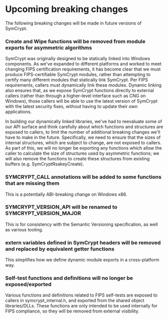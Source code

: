 # Upcoming breaking changes

The following breaking changes will be made in future versions of SymCrypt.

### Create and Wipe functions will be removed from module exports for asymmetric algorithms
SymCrypt was originally designed to be statically linked into Windows components. As we've expanded
to different platforms and worked to meet changing FIPS certification requirements, it has become clear
that we must produce FIPS-certifiable SymCrypt modules, rather than attempting to certify many different
modules that statically link SymCrypt. Per FIPS requirements, callers must dynamically link these
modules. Dynamic linking also ensures that, as we expose SymCrypt functions directly to external callers
(rather than through a higher-level interface such as CNG on Windows), those callers will be able
to use the latest version of SymCrypt with the latest security fixes, without having to update their
own applications.

In building our dynamically linked libraries, we've had to reevaluate some of our API surface and think
carefully about which functions and structures are exposed to callers, to limit the number of additional
breaking changes we'll have to make in the future. Specifically, we need to ensure that the sizes of
internal structures, which are subject to change, are not exposed to callers. As part of this, we will
no longer be exporting any functions which allow the caller to calculate the size of structures used
by asymmetric functions; we will also remove the functions to create these structures from existing
buffers (e.g. SymCryptRsakeyCreate).

### SYMCRYPT_CALL annotations will be added to some functions that are missing them
This is a potentially ABI-breaking change on Windows x86.

### SYMCRYPT_VERSION_API will be renamed to SYMCRYPT_VERSION_MAJOR
This is for consistency with the Semantic Versioning specification, as well as various tooling.

### extern variables defined in SymCrypt headers will be removed and replaced by equivalent getter functions
This simplifies how we define dynamic module exports in a cross-platform way.

### Self-test functions and definitions will no longer be exposed/exported
Various functions and definitions related to FIPS self-tests are exposed to callers in
symcrypt_internal.h, and exported from the shared object libraries/DLLs. These functions are only
intended to be used internally for FIPS compliance, so they will be removed from external visibility.
